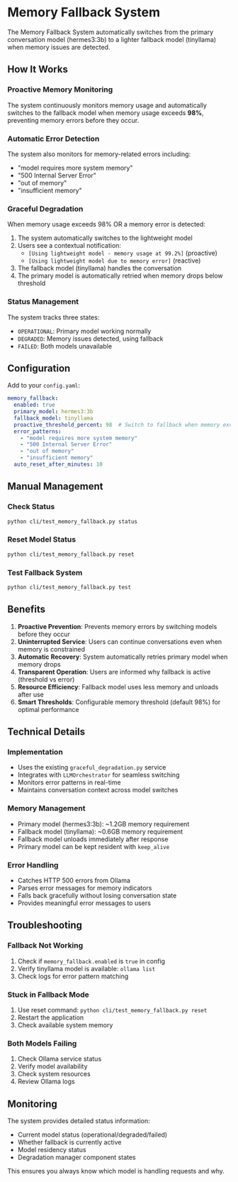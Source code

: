 # Memory Fallback System

The Memory Fallback System automatically switches from the primary conversation model (hermes3:3b) to a lighter fallback model (tinyllama) when memory issues are detected.

## How It Works

### Proactive Memory Monitoring
The system continuously monitors memory usage and automatically switches to the fallback model when memory usage exceeds **98%**, preventing memory errors before they occur.

### Automatic Error Detection
The system also monitors for memory-related errors including:
- "model requires more system memory"
- "500 Internal Server Error"
- "out of memory"
- "insufficient memory"

### Graceful Degradation
When memory usage exceeds 98% OR a memory error is detected:
1. The system automatically switches to the lightweight model
2. Users see a contextual notification:
   - `[Using lightweight model - memory usage at 99.2%]` (proactive)
   - `[Using lightweight model due to memory error]` (reactive)
3. The fallback model (tinyllama) handles the conversation
4. The primary model is automatically retried when memory drops below threshold

### Status Management
The system tracks three states:
- `OPERATIONAL`: Primary model working normally
- `DEGRADED`: Memory issues detected, using fallback
- `FAILED`: Both models unavailable

## Configuration

Add to your `config.yaml`:

```yaml
memory_fallback:
  enabled: true
  primary_model: hermes3:3b
  fallback_model: tinyllama
  proactive_threshold_percent: 98  # Switch to fallback when memory exceeds this
  error_patterns:
    - "model requires more system memory"
    - "500 Internal Server Error"
    - "out of memory"
    - "insufficient memory"
  auto_reset_after_minutes: 10
```

## Manual Management

### Check Status
```bash
python cli/test_memory_fallback.py status
```

### Reset Model Status
```bash
python cli/test_memory_fallback.py reset
```

### Test Fallback System
```bash
python cli/test_memory_fallback.py test
```

## Benefits

1. **Proactive Prevention**: Prevents memory errors by switching models before they occur
2. **Uninterrupted Service**: Users can continue conversations even when memory is constrained
3. **Automatic Recovery**: System automatically retries primary model when memory drops
4. **Transparent Operation**: Users are informed why fallback is active (threshold vs error)
5. **Resource Efficiency**: Fallback model uses less memory and unloads after use
6. **Smart Thresholds**: Configurable memory threshold (default 98%) for optimal performance

## Technical Details

### Implementation
- Uses the existing `graceful_degradation.py` service
- Integrates with `LLMOrchestrator` for seamless switching
- Monitors error patterns in real-time
- Maintains conversation context across model switches

### Memory Management
- Primary model (hermes3:3b): ~1.2GB memory requirement
- Fallback model (tinyllama): ~0.6GB memory requirement
- Fallback model unloads immediately after response
- Primary model can be kept resident with `keep_alive`

### Error Handling
- Catches HTTP 500 errors from Ollama
- Parses error messages for memory indicators
- Falls back gracefully without losing conversation state
- Provides meaningful error messages to users

## Troubleshooting

### Fallback Not Working
1. Check if `memory_fallback.enabled` is `true` in config
2. Verify tinyllama model is available: `ollama list`
3. Check logs for error pattern matching

### Stuck in Fallback Mode
1. Use reset command: `python cli/test_memory_fallback.py reset`
2. Restart the application
3. Check available system memory

### Both Models Failing
1. Check Ollama service status
2. Verify model availability
3. Check system resources
4. Review Ollama logs

## Monitoring

The system provides detailed status information:
- Current model status (operational/degraded/failed)
- Whether fallback is currently active
- Model residency status
- Degradation manager component states

This ensures you always know which model is handling requests and why.
